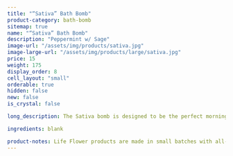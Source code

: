 ```yaml
---
title: "“Sativa” Bath Bomb"
product-category: bath-bomb
sitemap: true
name: "“Sativa” Bath Bomb"
description: "Peppermint w/ Sage"
image-url: "/assets/img/products/sativa.jpg"
image-large-url: "/assets/img/products/large/sativa.jpg"
price: 15
weight: 175
display_order: 8
cell_layout: "small"
orderable: true
hidden: false
new: false
is_crystal: false

long_description: The Sativa bomb is designed to be the perfect morning bomb. The term "sativa" comes from 4,000 year-old Sanskrit terms meaning "daytime" and "nighttime". Handcrafted with organic, lab-tested plant extract and sage, peppermint, and eucalyptus essential oils. These invigorating oils partner with sea salt to reduce stress and increase blood circulation in the body. The perfect bomb for when you find yourself in a slump. Topped with sage, eucalyptus, and lemongrass.

ingredients: blank

product-notes: Life Flower products are made in small batches with all-natural and boutique ingredients. Most orders are processed within 3 days of being placed.
---
```

